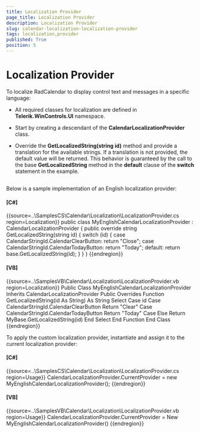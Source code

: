 ```yaml
---
title: Localization Provider
page_title: Localization Provider
description: Localization Provider
slug: calendar-localization-localization-provider
tags: localization,provider
published: True
position: 5
---
```


# Localization Provider



To localize RadCalendar to display control text and messages in a specific language:

* All required classes for localization are defined in __Telerik.WinControls.UI__ namespace.
          

* Start by creating a descendant of the __CalendarLocalizationProvider__ class.
          

* Override the __GetLocalizedString(string id)__ method and provide a translation for the available strings. If a translation is not provided, the default value will be returned. This behavior is guaranteed by the call to the base __GetLocalizedString__ method in the __default__ clause of the __switch__ statement in the example.
          

## 

Below is a sample implementation of an English localization provider:
        

#### __[C#]__

{{source=..\SamplesCS\Calendar\Localization\LocalizationProvider.cs region=Localization}}
	    public class MyEnglishCalendarLocalizationProvider : CalendarLocalizationProvider
	    {
	        public override string GetLocalizedString(string id)
	        {
	            switch (id)
	            {
	                case CalendarStringId.CalendarClearButton:
	                    return "Close";
	                case CalendarStringId.CalendarTodayButton:
	                    return "Today";
	                default:
	                    return base.GetLocalizedString(id);
	            }
	        }
	    }
	{{endregion}}



#### __[VB]__

{{source=..\SamplesVB\Calendar\Localization\LocalizationProvider.vb region=Localization}}
	Public Class MyEnglishCalendarLocalizationProvider
	    Inherits CalendarLocalizationProvider
	    Public Overrides Function GetLocalizedString(id As String) As String
	        Select Case id
	            Case CalendarStringId.CalendarClearButton
	                Return "Clear"
	            Case CalendarStringId.CalendarTodayButton
	                Return "Today"
	            Case Else
	                Return MyBase.GetLocalizedString(id)
	        End Select
	    End Function
	End Class
	{{endregion}}



To apply the custom localization provider, instantiate and assign it to the current localization provider: 

#### __[C#]__

{{source=..\SamplesCS\Calendar\Localization\LocalizationProvider.cs region=Usage}}
	            CalendarLocalizationProvider.CurrentProvider = new MyEnglishCalendarLocalizationProvider();
	{{endregion}}



#### __[VB]__

{{source=..\SamplesVB\Calendar\Localization\LocalizationProvider.vb region=Usage}}
	        CalendarLocalizationProvider.CurrentProvider = New MyEnglishCalendarLocalizationProvider()
	{{endregion}}



